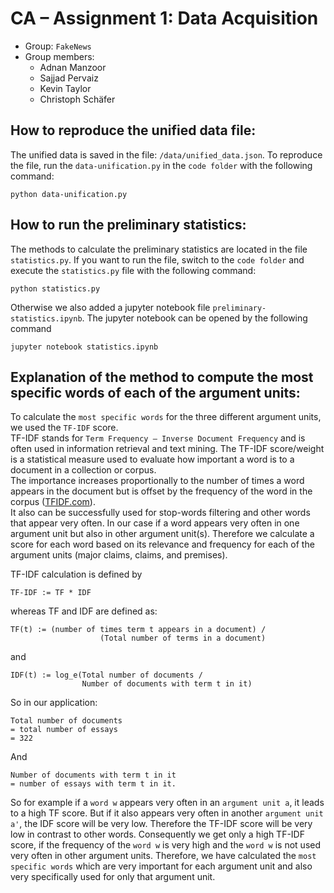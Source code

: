 # CA – Assignment 1: Data Acquisition

* Group: `FakeNews`
* Group members:
    * Adnan Manzoor
    * Sajjad Pervaiz
    * Kevin Taylor
    * Christoph Schäfer

## How to reproduce the unified data file:
The unified data is saved in the file:  `/data/unified_data.json`.
To reproduce the file, run the `data-unification.py` in the `code folder` with the following command:

```
python data-unification.py
```

## How to run the preliminary statistics:
The methods to calculate the preliminary statistics are located in the file `statistics.py`.
If you want to run the file, switch to the `code folder` and execute the `statistics.py` file with the following command:
```
python statistics.py
```

Otherwise we also added a jupyter notebook file `preliminary-statistics.ipynb`.
The jupyter notebook can be opened by the following command

```
jupyter notebook statistics.ipynb
```


## Explanation of the method to compute the most specific words of each of the argument units:
To calculate the `most specific words` for the three different argument units, we used the `TF-IDF` score.  
TF-IDF stands for `Term Frequency – Inverse Document Frequency`  and is often used in information retrieval and text mining.
The TF-IDF score/weight is a statistical measure used to evaluate how important a word is to a document in a collection or corpus.  
The importance increases proportionally to the number of times a word appears in the document but is offset by the frequency of the word in the corpus ([TFIDF.com](http://www.tfidf.com/)).  
It also can be successfully used for stop-words filtering and other words that appear very often.
In our case if a word appears very often in one argument unit but also in other argument unit(s).
Therefore we calculate a score for each word based on its relevance and frequency for each of the argument units (major claims, claims, and premises).  

TF-IDF calculation is defined by
```
TF-IDF := TF * IDF
```
whereas TF and IDF are defined as:
```
TF(t) := (number of times term t appears in a document) /   
                    (Total number of terms in a document)
```
and
```
IDF(t) := log_e(Total number of documents / 
                Number of documents with term t in it)
```
So in our application:
```
Total number of documents  
= total number of essays  
= 322
```
And 
```
Number of documents with term t in it  
= number of essays with term t in it.
```

So for example if a `word w` appears very often in an `argument unit a`, it leads to a high TF score.
But if it also appears very often in another `argument unit a'`, the IDF score will be very low.
Therefore the TF-IDF score will be very low in contrast to other words.
Consequently we get only a high TF-IDF score, if the frequency of the `word w` is very high and the `word w` is not used very often in other argument units.
Therefore, we have calculated the `most specific words` which are very important for each argument unit and also very specifically used for only that argument unit.

